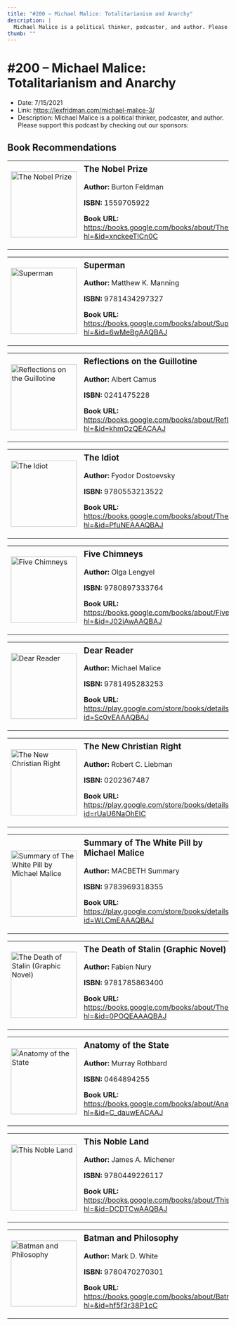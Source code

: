 ```yaml
---
title: "#200 – Michael Malice: Totalitarianism and Anarchy"
description: |
  Michael Malice is a political thinker, podcaster, and author. Please support this podcast by checking out our sponsors:"
thumb: ""
---
```


# #200 – Michael Malice: Totalitarianism and Anarchy

  - Date: 7/15/2021
  - Link: https://lexfridman.com/michael-malice-3/
  - Description: Michael Malice is a political thinker, podcaster, and author. Please support this podcast by checking out our sponsors:

## Book Recommendations

<table style="border: none;"><tr style="border: none;"><td style="border: none;"><img src="http://books.google.com/books/content?id=xnckeeTICn0C&printsec=frontcover&img=1&zoom=1&edge=curl&source=gbs_api" alt="The Nobel Prize" width="150" style="vertical-align: top;"></td><td style="border: none; vertical-align: top;"><h3 style='margin-top: 5'>The Nobel Prize</h3><p><strong>Author:</strong> Burton Feldman</p><p><strong>ISBN:</strong> 1559705922</p><p><strong>Book URL:</strong> <a href="https://books.google.com/books/about/The_Nobel_Prize.html?hl=&id=xnckeeTICn0C">https://books.google.com/books/about/The_Nobel_Prize.html?hl=&id=xnckeeTICn0C</a></p></td></tr></table>
<table style="border: none;"><tr style="border: none;"><td style="border: none;"><img src="http://books.google.com/books/content?id=6wMeBgAAQBAJ&printsec=frontcover&img=1&zoom=1&edge=curl&source=gbs_api" alt="Superman" width="150" style="vertical-align: top;"></td><td style="border: none; vertical-align: top;"><h3 style='margin-top: 5'>Superman</h3><p><strong>Author:</strong> Matthew K. Manning</p><p><strong>ISBN:</strong> 9781434297327</p><p><strong>Book URL:</strong> <a href="https://books.google.com/books/about/Superman.html?hl=&id=6wMeBgAAQBAJ">https://books.google.com/books/about/Superman.html?hl=&id=6wMeBgAAQBAJ</a></p></td></tr></table>
<table style="border: none;"><tr style="border: none;"><td style="border: none;"><img src="http://books.google.com/books/content?id=khmOzQEACAAJ&printsec=frontcover&img=1&zoom=1&source=gbs_api" alt="Reflections on the Guillotine" width="150" style="vertical-align: top;"></td><td style="border: none; vertical-align: top;"><h3 style='margin-top: 5'>Reflections on the Guillotine</h3><p><strong>Author:</strong> Albert Camus</p><p><strong>ISBN:</strong> 0241475228</p><p><strong>Book URL:</strong> <a href="https://books.google.com/books/about/Reflections_on_the_Guillotine.html?hl=&id=khmOzQEACAAJ">https://books.google.com/books/about/Reflections_on_the_Guillotine.html?hl=&id=khmOzQEACAAJ</a></p></td></tr></table>
<table style="border: none;"><tr style="border: none;"><td style="border: none;"><img src="http://books.google.com/books/content?id=PfuNEAAAQBAJ&printsec=frontcover&img=1&zoom=1&source=gbs_api" alt="The Idiot" width="150" style="vertical-align: top;"></td><td style="border: none; vertical-align: top;"><h3 style='margin-top: 5'>The Idiot</h3><p><strong>Author:</strong> Fyodor Dostoevsky</p><p><strong>ISBN:</strong> 9780553213522</p><p><strong>Book URL:</strong> <a href="https://books.google.com/books/about/The_Idiot.html?hl=&id=PfuNEAAAQBAJ">https://books.google.com/books/about/The_Idiot.html?hl=&id=PfuNEAAAQBAJ</a></p></td></tr></table>
<table style="border: none;"><tr style="border: none;"><td style="border: none;"><img src="http://books.google.com/books/content?id=J02iAwAAQBAJ&printsec=frontcover&img=1&zoom=1&edge=curl&source=gbs_api" alt="Five Chimneys" width="150" style="vertical-align: top;"></td><td style="border: none; vertical-align: top;"><h3 style='margin-top: 5'>Five Chimneys</h3><p><strong>Author:</strong> Olga Lengyel</p><p><strong>ISBN:</strong> 9780897333764</p><p><strong>Book URL:</strong> <a href="https://books.google.com/books/about/Five_Chimneys.html?hl=&id=J02iAwAAQBAJ">https://books.google.com/books/about/Five_Chimneys.html?hl=&id=J02iAwAAQBAJ</a></p></td></tr></table>
<table style="border: none;"><tr style="border: none;"><td style="border: none;"><img src="http://books.google.com/books/content?id=Sc0vEAAAQBAJ&printsec=frontcover&img=1&zoom=1&edge=curl&source=gbs_api" alt="Dear Reader" width="150" style="vertical-align: top;"></td><td style="border: none; vertical-align: top;"><h3 style='margin-top: 5'>Dear Reader</h3><p><strong>Author:</strong> Michael Malice</p><p><strong>ISBN:</strong> 9781495283253</p><p><strong>Book URL:</strong> <a href="https://play.google.com/store/books/details?id=Sc0vEAAAQBAJ">https://play.google.com/store/books/details?id=Sc0vEAAAQBAJ</a></p></td></tr></table>
<table style="border: none;"><tr style="border: none;"><td style="border: none;"><img src="http://books.google.com/books/content?id=rUaU6NaOhEIC&printsec=frontcover&img=1&zoom=1&edge=curl&source=gbs_api" alt="The New Christian Right" width="150" style="vertical-align: top;"></td><td style="border: none; vertical-align: top;"><h3 style='margin-top: 5'>The New Christian Right</h3><p><strong>Author:</strong> Robert C. Liebman</p><p><strong>ISBN:</strong> 0202367487</p><p><strong>Book URL:</strong> <a href="https://play.google.com/store/books/details?id=rUaU6NaOhEIC">https://play.google.com/store/books/details?id=rUaU6NaOhEIC</a></p></td></tr></table>
<table style="border: none;"><tr style="border: none;"><td style="border: none;"><img src="http://books.google.com/books/content?id=WLCmEAAAQBAJ&printsec=frontcover&img=1&zoom=1&edge=curl&source=gbs_api" alt="Summary of The White Pill by Michael Malice" width="150" style="vertical-align: top;"></td><td style="border: none; vertical-align: top;"><h3 style='margin-top: 5'>Summary of The White Pill by Michael Malice</h3><p><strong>Author:</strong> MACBETH Summary</p><p><strong>ISBN:</strong> 9783969318355</p><p><strong>Book URL:</strong> <a href="https://play.google.com/store/books/details?id=WLCmEAAAQBAJ">https://play.google.com/store/books/details?id=WLCmEAAAQBAJ</a></p></td></tr></table>
<table style="border: none;"><tr style="border: none;"><td style="border: none;"><img src="http://books.google.com/books/content?id=0POQEAAAQBAJ&printsec=frontcover&img=1&zoom=1&source=gbs_api" alt="The Death of Stalin (Graphic Novel)" width="150" style="vertical-align: top;"></td><td style="border: none; vertical-align: top;"><h3 style='margin-top: 5'>The Death of Stalin (Graphic Novel)</h3><p><strong>Author:</strong> Fabien Nury</p><p><strong>ISBN:</strong> 9781785863400</p><p><strong>Book URL:</strong> <a href="https://books.google.com/books/about/The_Death_of_Stalin_Graphic_Novel.html?hl=&id=0POQEAAAQBAJ">https://books.google.com/books/about/The_Death_of_Stalin_Graphic_Novel.html?hl=&id=0POQEAAAQBAJ</a></p></td></tr></table>
<table style="border: none;"><tr style="border: none;"><td style="border: none;"><img src="http://books.google.com/books/content?id=C_dauwEACAAJ&printsec=frontcover&img=1&zoom=1&source=gbs_api" alt="Anatomy of the State" width="150" style="vertical-align: top;"></td><td style="border: none; vertical-align: top;"><h3 style='margin-top: 5'>Anatomy of the State</h3><p><strong>Author:</strong> Murray Rothbard</p><p><strong>ISBN:</strong> 0464894255</p><p><strong>Book URL:</strong> <a href="https://books.google.com/books/about/Anatomy_of_the_State.html?hl=&id=C_dauwEACAAJ">https://books.google.com/books/about/Anatomy_of_the_State.html?hl=&id=C_dauwEACAAJ</a></p></td></tr></table>
<table style="border: none;"><tr style="border: none;"><td style="border: none;"><img src="http://books.google.com/books/content?id=DCDTCwAAQBAJ&printsec=frontcover&img=1&zoom=1&edge=curl&source=gbs_api" alt="This Noble Land" width="150" style="vertical-align: top;"></td><td style="border: none; vertical-align: top;"><h3 style='margin-top: 5'>This Noble Land</h3><p><strong>Author:</strong> James A. Michener</p><p><strong>ISBN:</strong> 9780449226117</p><p><strong>Book URL:</strong> <a href="https://books.google.com/books/about/This_Noble_Land.html?hl=&id=DCDTCwAAQBAJ">https://books.google.com/books/about/This_Noble_Land.html?hl=&id=DCDTCwAAQBAJ</a></p></td></tr></table>
<table style="border: none;"><tr style="border: none;"><td style="border: none;"><img src="http://books.google.com/books/content?id=hf5f3r38P1cC&printsec=frontcover&img=1&zoom=1&edge=curl&source=gbs_api" alt="Batman and Philosophy" width="150" style="vertical-align: top;"></td><td style="border: none; vertical-align: top;"><h3 style='margin-top: 5'>Batman and Philosophy</h3><p><strong>Author:</strong> Mark D. White</p><p><strong>ISBN:</strong> 9780470270301</p><p><strong>Book URL:</strong> <a href="https://books.google.com/books/about/Batman_and_Philosophy.html?hl=&id=hf5f3r38P1cC">https://books.google.com/books/about/Batman_and_Philosophy.html?hl=&id=hf5f3r38P1cC</a></p></td></tr></table>
